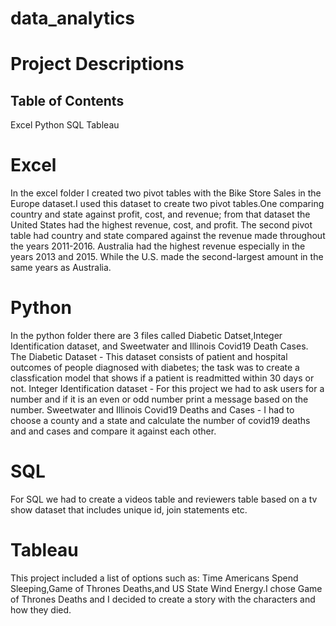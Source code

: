# data_analytics
# Project Descriptions


## Table of Contents
Excel
Python
SQL
Tableau








# Excel 
In the excel folder I created two pivot tables with the  Bike Store Sales in the Europe dataset.I used this dataset to create two pivot tables.One comparing country and state against profit, cost, and revenue; from that dataset the United States had the highest revenue, cost, and profit.
The second pivot table had country and state compared against the revenue made throughout the years 2011-2016. Australia had the highest revenue especially in the years 2013 and 2015. While the U.S. made the second-largest amount in the same years as Australia.
# Python
In the python folder there are 3 files called Diabetic Datset,Integer Identification dataset, and Sweetwater and Illinois Covid19 Death Cases.
The Diabetic Dataset - This dataset consists of patient and hospital outcomes of people diagnosed with diabetes; the task was to create a classfication model that shows if a patient is readmitted within 30 days or not.
Integer Identification dataset - For this project we had to ask users for a number and if it is an even or odd number print a message based on the number.
Sweetwater and Illinois Covid19 Deaths and Cases - I had to choose a county and a state and calculate the number of covid19 deaths and and cases and compare it against each other.
#  SQL
For SQL we had to create a videos table and reviewers table based on a tv show dataset that includes unique id, join statements etc.
# Tableau
This project included a list of options such as: Time Americans Spend Sleeping,Game of Thrones Deaths,and US State Wind Energy.I chose Game of Thrones Deaths and I decided to create a story with the characters and how they died.
